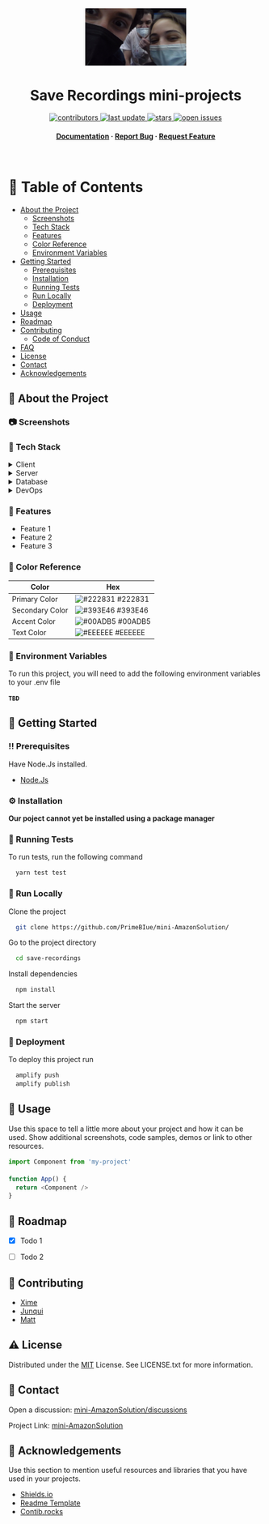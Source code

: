 <!--
Original project forked from: Louis3797/awesome-readme-template
-->
<div align="center">

  <img src="assets/team.jpg" alt="logo" width="200" height="auto" />
  <h1>Save Recordings mini-projects</h1>
  
  
  
<!-- Badges -->
<p>
  <a href="https://github.com/PrimeBIue/mini-AmazonSolution/graphs/contributors">
    <img src="https://img.shields.io/github/contributors/PrimeBIue/mini-AmazonSolution" alt="contributors" />
  </a>
  <a href="">
    <img src="https://img.shields.io/github/last-commit/PrimeBIue/mini-AmazonSolution" alt="last update" />
  </a>
  <a href="https://github.com/PrimeBIue/mini-AmazonSolution/stargazers">
    <img src="https://img.shields.io/github/stars/PrimeBIue/mini-AmazonSolution" alt="stars" />
  </a>
  <a href="https://github.com/PrimeBIue/mini-AmazonSolution/issues/">
    <img src="https://img.shields.io/github/issues/PrimeBIue/mini-AmazonSolution" alt="open issues" />
  </a>
  <!-- <a href="https://github.com/Louis3797/awesome-readme-template/blob/master/LICENSE.txt">
    <img src="https://img.shields.io/github/license/PrimeBIue/mini-AmazonSolution" alt="license" />
  </a> -->
</p>
   
<h4>
    <!-- <a href="https://github.com/Louis3797/awesome-readme-template/">View Demo</a>
  <span> · </span> -->
    <a href="https://github.com/PrimeBIue/mini-AmazonSolution/wiki">Documentation</a>
  <span> · </span>
    <a href="https://github.com/PrimeBIue/mini-AmazonSolution/issues/">Report Bug</a>
  <span> · </span>
    <a href="https://github.com/PrimeBIue/mini-AmazonSolution/issues/">Request Feature</a>
  </h4>
</div>

<br />

<!-- Table of Contents -->
# :notebook_with_decorative_cover: Table of Contents

- [About the Project](#about-the-project)
  * [Screenshots](#screenshots)
  * [Tech Stack](#tech-stack)
  * [Features](#features)
  * [Color Reference](#color-reference)
  * [Environment Variables](#environment-variables)
- [Getting Started](#getting-started)
  * [Prerequisites](#prerequisites)
  * [Installation](#installation)
  * [Running Tests](#running-tests)
  * [Run Locally](#run-locally)
  * [Deployment](#deployment)
- [Usage](#usage)
- [Roadmap](#roadmap)
- [Contributing](#contributing)
  * [Code of Conduct](#code-of-conduct)
- [FAQ](#faq)
- [License](#license)
- [Contact](#contact)
- [Acknowledgements](#acknowledgements)
  

<!-- About the Project -->
## :star2: About the Project


<!-- Screenshots -->
### :camera: Screenshots



<!-- TechStack -->
### :space_invader: Tech Stack

<details>
  <summary>Client</summary>
  <ul>
    <li><a href="https://reactjs.org/">React.js</a></li>
    <li><a href="https://tailwindcss.com/">TailwindCSS</a></li>
  </ul>
</details>

<details>
  <summary>Server</summary>
  <ul>
    <li><a href="https://nodejs.org/en/">Node.js</a></li>
    <li><a href="https://graphql.org/">GraphQL</a></li>
  </ul>
</details>

<details>
<summary>Database</summary>
  <ul>
    <li><a href="https://aws.amazon.com/dynamodb/">DynamoDB</a></li>
  </ul>
</details>

<details>
<summary>DevOps</summary>
  <ul>
    <li><a href="https://aws.amazon.com/amplify/">Amazon Amplify</a></li>
  </ul>
</details>

<!-- Features -->
### :dart: Features

- Feature 1
- Feature 2
- Feature 3

<!-- Color Reference -->
### :art: Color Reference

| Color             | Hex                                                                |
| ----------------- | ------------------------------------------------------------------ |
| Primary Color | ![#222831](https://via.placeholder.com/10/222831?text=+) #222831 |
| Secondary Color | ![#393E46](https://via.placeholder.com/10/393E46?text=+) #393E46 |
| Accent Color | ![#00ADB5](https://via.placeholder.com/10/00ADB5?text=+) #00ADB5 |
| Text Color | ![#EEEEEE](https://via.placeholder.com/10/EEEEEE?text=+) #EEEEEE |


<!-- Env Variables -->
### :key: Environment Variables

To run this project, you will need to add the following environment variables to your .env file

**`TBD`**

<!-- Getting Started -->
## 	:toolbox: Getting Started

<!-- Prerequisites -->
### :bangbang: Prerequisites

Have Node.Js installed.

- [Node.Js](https://nodejs.org/en/)

<!-- Installation -->
### :gear: Installation

**Our poject cannot yet be installed using a package manager**
   
<!-- Running Tests -->
### :test_tube: Running Tests

To run tests, run the following command

```bash
  yarn test test
```

<!-- Run Locally -->
### :running: Run Locally

Clone the project

```bash
  git clone https://github.com/PrimeBIue/mini-AmazonSolution/
```

Go to the project directory

```bash
  cd save-recordings
```

Install dependencies

```bash
  npm install
```

Start the server

```bash
  npm start
```


<!-- Deployment -->
### :triangular_flag_on_post: Deployment

To deploy this project run

```bash
  amplify push
  amplify publish
```


<!-- Usage -->
## :eyes: Usage

Use this space to tell a little more about your project and how it can be used. Show additional screenshots, code samples, demos or link to other resources.


```javascript
import Component from 'my-project'

function App() {
  return <Component />
}
```

<!-- Roadmap -->
## :compass: Roadmap

* [x] Todo 1
* [ ] Todo 2


<!-- Contributing -->
## :wave: Contributing

- [Xime](https://github.com/Ximena-gonzalez)  
- [Junqui](https://github.com/SebastianJuncosL)
- [Matt](https://github.com/mateoglzc)

<!-- <a href="https://github.com/PrimeBIue/mini-AmazonSolution/graphs/contributors">
  <img src="https://contrib.rocks/image?repo=PrimeBIue/mini-AmazonSolution" />
</a> -->

<!-- License -->
## :warning: License

Distributed under the [MIT](https://choosealicense.com/licenses/mit/) License. See LICENSE.txt for more information.

<!-- Contact -->
## :handshake: Contact

Open a discussion: [
  mini-AmazonSolution/discussions](https://github.com/PrimeBIue/mini-AmazonSolution/discussions)

Project Link: [mini-AmazonSolution](https://github.com/PrimeBIue/mini-AmazonSolution)


<!-- Acknowledgments -->
## :gem: Acknowledgements

Use this section to mention useful resources and libraries that you have used in your projects.

 - [Shields.io](https://shields.io/)
 - [Readme Template](https://github.com/matiassingers/awesome-readme)
 - [Contib.rocks](https://contrib.rocks/preview)
 
